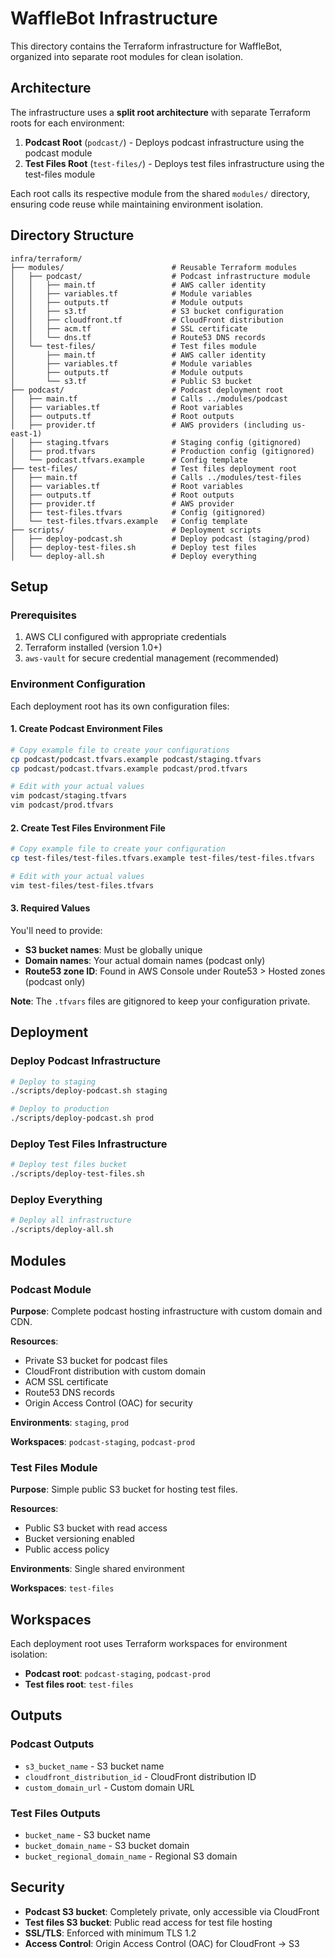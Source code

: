 # WaffleBot Infrastructure

This directory contains the Terraform infrastructure for WaffleBot, organized into separate root modules for clean isolation.

## Architecture

The infrastructure uses a **split root architecture** with separate Terraform roots for each environment:

1. **Podcast Root** (`podcast/`) - Deploys podcast infrastructure using the podcast module
2. **Test Files Root** (`test-files/`) - Deploys test files infrastructure using the test-files module

Each root calls its respective module from the shared `modules/` directory, ensuring code reuse while maintaining environment isolation.

## Directory Structure

```
infra/terraform/
├── modules/                        # Reusable Terraform modules
│   ├── podcast/                    # Podcast infrastructure module
│   │   ├── main.tf                 # AWS caller identity
│   │   ├── variables.tf            # Module variables
│   │   ├── outputs.tf              # Module outputs
│   │   ├── s3.tf                   # S3 bucket configuration
│   │   ├── cloudfront.tf           # CloudFront distribution
│   │   ├── acm.tf                  # SSL certificate
│   │   └── dns.tf                  # Route53 DNS records
│   └── test-files/                 # Test files module
│       ├── main.tf                 # AWS caller identity
│       ├── variables.tf            # Module variables
│       ├── outputs.tf              # Module outputs
│       └── s3.tf                   # Public S3 bucket
├── podcast/                        # Podcast deployment root
│   ├── main.tf                     # Calls ../modules/podcast
│   ├── variables.tf                # Root variables
│   ├── outputs.tf                  # Root outputs
│   ├── provider.tf                 # AWS providers (including us-east-1)
│   ├── staging.tfvars              # Staging config (gitignored)
│   ├── prod.tfvars                 # Production config (gitignored)
│   └── podcast.tfvars.example      # Config template
├── test-files/                     # Test files deployment root
│   ├── main.tf                     # Calls ../modules/test-files
│   ├── variables.tf                # Root variables
│   ├── outputs.tf                  # Root outputs
│   ├── provider.tf                 # AWS provider
│   ├── test-files.tfvars           # Config (gitignored)
│   └── test-files.tfvars.example   # Config template
├── scripts/                        # Deployment scripts
│   ├── deploy-podcast.sh           # Deploy podcast (staging/prod)
│   ├── deploy-test-files.sh        # Deploy test files
│   └── deploy-all.sh               # Deploy everything
```

## Setup

### Prerequisites

1. AWS CLI configured with appropriate credentials
2. Terraform installed (version 1.0+)
3. `aws-vault` for secure credential management (recommended)

### Environment Configuration

Each deployment root has its own configuration files:

#### 1. Create Podcast Environment Files

```bash
# Copy example file to create your configurations
cp podcast/podcast.tfvars.example podcast/staging.tfvars
cp podcast/podcast.tfvars.example podcast/prod.tfvars

# Edit with your actual values
vim podcast/staging.tfvars
vim podcast/prod.tfvars
```

#### 2. Create Test Files Environment File

```bash
# Copy example file to create your configuration
cp test-files/test-files.tfvars.example test-files/test-files.tfvars

# Edit with your actual values
vim test-files/test-files.tfvars
```

#### 3. Required Values

You'll need to provide:

- **S3 bucket names**: Must be globally unique
- **Domain names**: Your actual domain names (podcast only)
- **Route53 zone ID**: Found in AWS Console under Route53 > Hosted zones (podcast only)

**Note**: The `.tfvars` files are gitignored to keep your configuration private.

## Deployment

### Deploy Podcast Infrastructure

```bash
# Deploy to staging
./scripts/deploy-podcast.sh staging

# Deploy to production
./scripts/deploy-podcast.sh prod
```

### Deploy Test Files Infrastructure

```bash
# Deploy test files bucket
./scripts/deploy-test-files.sh
```

### Deploy Everything

```bash
# Deploy all infrastructure
./scripts/deploy-all.sh
```

## Modules

### Podcast Module

**Purpose**: Complete podcast hosting infrastructure with custom domain and CDN.

**Resources**:

- Private S3 bucket for podcast files
- CloudFront distribution with custom domain
- ACM SSL certificate
- Route53 DNS records
- Origin Access Control (OAC) for security

**Environments**: `staging`, `prod`

**Workspaces**: `podcast-staging`, `podcast-prod`

### Test Files Module

**Purpose**: Simple public S3 bucket for hosting test files.

**Resources**:

- Public S3 bucket with read access
- Bucket versioning enabled
- Public access policy

**Environments**: Single shared environment

**Workspaces**: `test-files`

## Workspaces

Each deployment root uses Terraform workspaces for environment isolation:

- **Podcast root**: `podcast-staging`, `podcast-prod`
- **Test files root**: `test-files`

## Outputs

### Podcast Outputs

- `s3_bucket_name` - S3 bucket name
- `cloudfront_distribution_id` - CloudFront distribution ID
- `custom_domain_url` - Custom domain URL

### Test Files Outputs

- `bucket_name` - S3 bucket name
- `bucket_domain_name` - S3 bucket domain
- `bucket_regional_domain_name` - Regional S3 domain

## Security

- **Podcast S3 bucket**: Completely private, only accessible via CloudFront
- **Test files S3 bucket**: Public read access for test file hosting
- **SSL/TLS**: Enforced with minimum TLS 1.2
- **Access Control**: Origin Access Control (OAC) for CloudFront → S3
